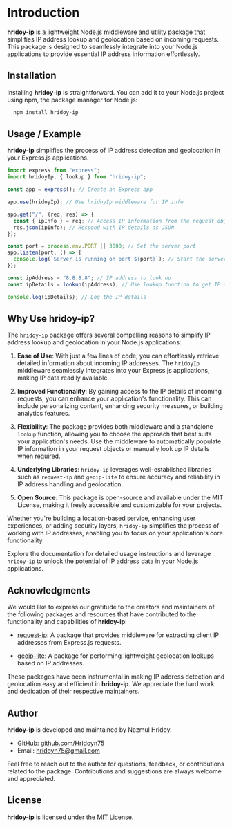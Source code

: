 
# Introduction

**hridoy-ip** is a lightweight Node.js middleware and utility package that simplifies IP address lookup and geolocation based on incoming requests. This package is designed to seamlessly integrate into your Node.js applications to provide essential IP address information effortlessly.
## Installation

Installing **hridoy-ip** is straightforward. You can add it to your Node.js project using npm, the package manager for Node.js:

```bash
  npm install hridoy-ip
```
    
## Usage / Example

**hridoy-ip** simplifies the process of IP address detection and geolocation in your Express.js applications. 

```javascript
import express from "express";
import hridoyIp, { lookup } from "hridoy-ip";

const app = express(); // Create an Express app

app.use(hridoyIp); // Use hridoyIp middleware for IP info

app.get("/", (req, res) => {
  const { ipInfo } = req; // Access IP information from the request object
  res.json(ipInfo); // Respond with IP details as JSON
});

const port = process.env.PORT || 3000; // Set the server port
app.listen(port, () => {
  console.log(`Server is running on port ${port}`); // Start the server
});

const ipAddress = "8.8.8.8"; // IP address to look up
const ipDetails = lookup(ipAddress); // Use lookup function to get IP details

console.log(ipDetails); // Log the IP details


```
## Why Use hridoy-ip?

The `hridoy-ip` package offers several compelling reasons to simplify IP address lookup and geolocation in your Node.js applications:

1. **Ease of Use**: With just a few lines of code, you can effortlessly retrieve detailed information about incoming IP addresses. The `hridoyIp` middleware seamlessly integrates into your Express.js applications, making IP data readily available.

2. **Improved Functionality**: By gaining access to the IP details of incoming requests, you can enhance your application's functionality. This can include personalizing content, enhancing security measures, or building analytics features.

3. **Flexibility**: The package provides both middleware and a standalone `lookup` function, allowing you to choose the approach that best suits your application's needs. Use the middleware to automatically populate IP information in your request objects or manually look up IP details when required.

4. **Underlying Libraries**: `hridoy-ip` leverages well-established libraries such as `request-ip` and `geoip-lite` to ensure accuracy and reliability in IP address handling and geolocation.

5. **Open Source**: This package is open-source and available under the MIT License, making it freely accessible and customizable for your projects.

Whether you're building a location-based service, enhancing user experiences, or adding security layers, `hridoy-ip` simplifies the process of working with IP addresses, enabling you to focus on your application's core functionality.

Explore the documentation for detailed usage instructions and leverage `hridoy-ip` to unlock the potential of IP address data in your Node.js applications.
## Acknowledgments

We would like to express our gratitude to the creators and maintainers of the following packages and resources that have contributed to the functionality and capabilities of **hridoy-ip**:

- [request-ip](https://www.npmjs.com/package/request-ip): A package that provides middleware for extracting client IP addresses from Express.js requests.

- [geoip-lite](https://www.npmjs.com/package/geoip-lite): A package for performing lightweight geolocation lookups based on IP addresses.

These packages have been instrumental in making IP address detection and geolocation easy and efficient in **hridoy-ip**. We appreciate the hard work and dedication of their respective maintainers.
## Author

**hridoy-ip** is developed and maintained by Nazmul Hridoy. 

- GitHub: [github.com/Hridoyn75](https://github.com/Hridoyn75)
- Email: [hridoyn75@gmail.com](mailto:hridoyn75@gmail.com)

Feel free to reach out to the author for questions, feedback, or contributions related to the package. Contributions and suggestions are always welcome and appreciated.
## License

**hridoy-ip** is licensed under the [MIT](https://choosealicense.com/licenses/mit/) License.

